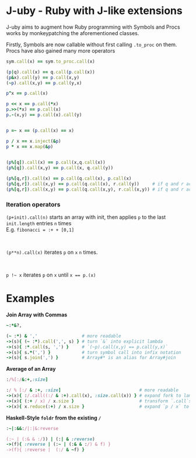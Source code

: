 <!--language-all: lang-rb -->

# J-uby - Ruby with J-like extensions

J-uby aims to augment how Ruby programming with Symbols and Procs works by monkeypatching the aforementioned classes. 

Firstly, Symbols are now callable without first calling `.to_proc` on them. Procs have also gained many more operators

```ruby
sym.call(x) == sym.to_proc.call(x)

(p|q).call(x) == q.call(p.call(x))
(p&x).call(y) == p.call(x,y)
(~p).call(x,y) == p.call(y,x)

p^x == p.call(x)

p << x == p.call(*x)
p.>>(*x) == p.call(x)
p.-(x,y) == p.call(x).call(y)


p =~ x == (p.call(x) == x)

p / x == x.inject(&p)
p * x == x.map(&p)

 
(p%[q]).call(x) == p.call(x,q.call(x))
(p%[q]).call(x,y) == p.call(x, q.call(y))

(p%[q,r]).call(x) == p.call(q.call(x), p.call(x)
(p%[q,r]).call(x,y) == p.call(q.call(x), r.call(y))     # if q and r accept one argument
(p%[q,r]).call(x,y) == p.call(q.call(x,y), r.call(x,y)) # if q and r accept 2 arguments
```

### Iteration operators
`(p+init).call(n)` starts an array with init, then applies `p` to the last `init.length` entries `n` times
<br>
E.g. `fibonacci = :+ + [0,1]` 


<br>

`(p**n).call(x)` iterates `p` on `x` `n` times.


<br>

`p !~ x` iterates `p` on `x` until `x == p.(x)`

# Examples

**Join Array with Commas**

```ruby
~:*&?,

(~ :*) & ','                 # more readable
->(s){ (~ :*).call(',', s) } # turn `&` into explicit lambda
->(s){ :*.call(s, ',') }     # `(~p).call(x,y) == p.call(y,x)`
->(s){ s.*(',') }            # turn symbol call into infix notation
->(s){ s.join(',') }         # Array#* is an alias for Array#join
```
**Average of an Array**
```ruby
:/%[:/&:+,:size]

:/ % [:/ & :+, :size]                              # more readable 
->(x){ :/.call((:/ & :+).call(x), :size.call(x)) } # expand fork to lambda
->(x){ (:+ / x) / x.size }                         # transform `.call`s on procs to method accesses
->(x){ x.reduce(:+) / x.size }                     # expand `p / x` to `x.reduce(&p)`
```

**Haskell-Style `foldr` from the existing `/`**
```ruby
:~|:&&:/|:|&:reverse

(:~ | (:& & :/)) | (:| & :reverse)
->(f){ :reverse | (:~ | (:& & :/) & f) }
->(f){ :reverse |  (:/ & ~f) }
```
